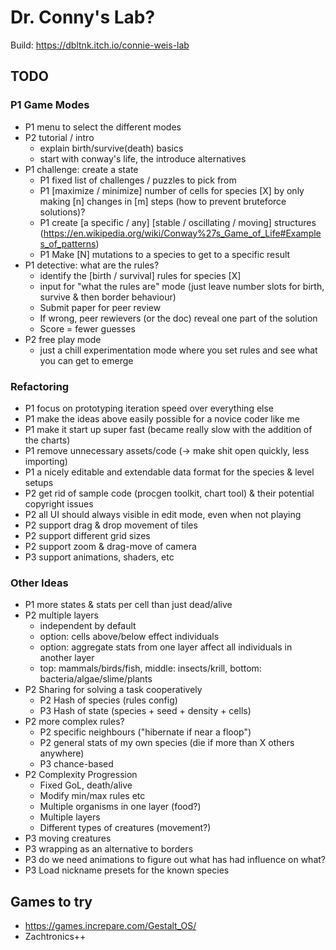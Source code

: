 # Dr. Conny's Lab?

Build: https://dbltnk.itch.io/connie-weis-lab

## TODO

### P1 Game Modes
* P1 menu to select the different modes
* P2 tutorial / intro
    * explain birth/survive(death) basics	
    * start with conway's life, the  introduce alternatives
* P1 challenge: create a state
    * P1 fixed list of challenges / puzzles to pick from
    * P1 [maximize / minimize] number of cells for species [X] by only making [n] changes in [m] steps (how to prevent bruteforce solutions)?
    * P1 create [a specific / any] [stable / oscillating / moving] structures (https://en.wikipedia.org/wiki/Conway%27s_Game_of_Life#Examples_of_patterns)
    * P1 Make [N] mutations to a species to get to a specific result
* P1 detective: what are the rules?
    * identify the [birth / survival] rules for species [X]
    * input for "what the rules are" mode (just leave number slots for birth, survive & then border behaviour)
    * Submit paper for peer review
    * If wrong, peer rewievers (or the doc) reveal one part of the solution
    * Score = fewer guesses
* P2 free play mode
    * just a chill experimentation mode where you set rules and see what you can get to emerge

### Refactoring

* P1 focus on prototyping iteration speed over everything else
* P1 make the ideas above easily possible for a novice coder like me
* P1 make it start up super fast (became really slow with the addition of the charts)
* P1 remove unnecessary assets/code (-> make shit open quickly, less importing)
* P1 a nicely editable and extendable data format for the species & level setups
* P2 get rid of sample code (procgen toolkit, chart tool) & their potential copyright issues
* P2 all UI should always visible in edit mode, even when not playing
* P2 support drag & drop movement of tiles
* P2 support different grid sizes
* P2 support zoom & drag-move of camera
* P3 support animations, shaders, etc

### Other Ideas

* P1 more states & stats per cell than just dead/alive
* P2 multiple layers 
    * independent by default
    * option: cells above/below effect individuals
    * option: aggregate stats from one layer affect all individuals in another layer
    * top: mammals/birds/fish, middle: insects/krill, bottom: bacteria/algae/slime/plants
* P2 Sharing for solving a task cooperatively
    * P2 Hash of species (rules config)
    * P3 Hash of state (species + seed + density + cells)
* P2 more complex rules?
    * P2 specific neighbours ("hibernate if near a floop")
    * P2 general stats of my own species (die if more than X others anywhere)
    * P3 chance-based
* P2 Complexity Progression
    * Fixed GoL, death/alive
    * Modify min/max rules etc
    * Multiple organisms in one layer (food?)
    * Multiple layers
    * Different types of creatures (movement?)
* P3 moving creatures
* P3 wrapping as an alternative to borders
* P3 do we need animations to figure out what has had influence on what?
* P3 Load nickname presets for the known species

## Games to try

* https://games.increpare.com/Gestalt_OS/
* Zachtronics++
